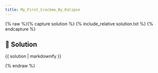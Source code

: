 ```yaml
---
title: My_First_Crackme_By_Kalipso
---
```


{% raw %}{% capture solution %}
{% include_relative solution.txt %}
{% endcapture %}

## 📝 Solution

{{ solution | markdownify }}

{% endraw %}
